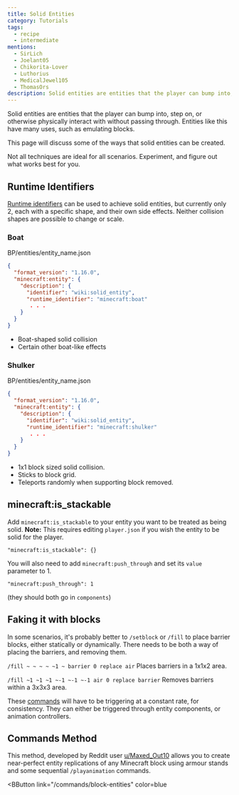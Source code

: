 ```yaml
---
title: Solid Entities
category: Tutorials
tags:
  - recipe
  - intermediate
mentions:
  - SirLich
  - Joelant05
  - Chikorita-Lover
  - Luthorius
  - MedicalJewel105
  - ThomasOrs
description: Solid entities are entities that the player can bump into, step on, or otherwise physically interact with without passing through.
---
```


Solid entities are entities that the player can bump into, step on, or otherwise physically interact with without passing through. Entities like this have many uses, such as emulating blocks.

This page will discuss some of the ways that solid entities can be created.

Not all techniques are ideal for all scenarios. Experiment, and figure out what works best for you.

## Runtime Identifiers

[Runtime identifiers](/entities/runtime-identifier) can be used to achieve solid entities, but currently only 2, each with a specific shape, and their own side effects. Neither collision shapes are possible to change or scale.

### Boat

<CodeHeader>BP/entities/entity_name.json</CodeHeader>

```json
{
  "format_version": "1.16.0",
  "minecraft:entity": {
    "description": {
      "identifier": "wiki:solid_entity",
      "runtime_identifier": "minecraft:boat"
       . . .
    }
  }
}
```

-   Boat-shaped solid collision
-   Certain other boat-like effects

### Shulker

<CodeHeader>BP/entities/entity_name.json</CodeHeader>

```json
{
  "format_version": "1.16.0",
  "minecraft:entity": {
    "description": {
      "identifier": "wiki:solid_entity",
      "runtime_identifier": "minecraft:shulker"
       . . .
    }
  }
}
```

-   1x1 block sized solid collision.
-   Sticks to block grid.
-   Teleports randomly when supporting block removed.

## minecraft:is_stackable

Add `minecraft:is_stackable` to your entity you want to be treated as being solid.
**Note:** This requires editing `player.json` if you wish the entity to be solid for the player.

`"minecraft:is_stackable": {}`

You will also need to add `minecraft:push_through` and set its `value` parameter to 1.

`"minecraft:push_through": 1`

(they should both go in `components`)

## Faking it with blocks

In some scenarios, it's probably better to `/setblock` or `/fill` to place barrier blocks, either statically or dynamically. There needs to be both a way of placing the barriers, and removing them.

`/fill ~ ~ ~ ~ ~1 ~ barrier 0 replace air`
Places barriers in a 1x1x2 area.

`/fill ~1 ~1 ~1 ~-1 ~-1 ~-1 air 0 replace barrier`
Removes barriers within a 3x3x3 area.

These [commands](/animation-controllers/entity-commands) will have to be triggering at a constant rate, for consistency. They can either be triggered through entity components, or animation controllers.

## Commands Method

This method, developed by Reddit user [u/Maxed_Out10](https://www.reddit.com/user/Maxed_Out10/) allows you to create near-perfect entity replications of any Minecraft block using armour stands and some sequential `/playanimation` commands.

<BButton
    link="/commands/block-entities"
    color=blue
></BButton>